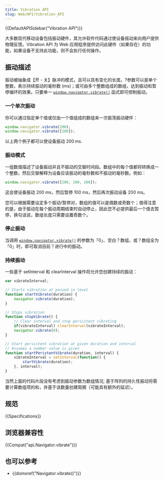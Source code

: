 ```yaml
---
title: Vibration API
slug: Web/API/Vibration_API
---
```


{{DefaultAPISidebar("Vibration API")}}

大多数现代移动设备包括振动硬件，其允许软件代码通过使设备摇动来向用户提供物理反馈。Vibration API 为 Web 应用程序提供访问此硬件（如果存在）的功能，如果设备不支持此功能，则不会执行任何操作。

## 振动描述

振动被抽象成【开 - 关】脉冲的模式，且可以具有变化的长度。?参数可以是单个整数，表示持续振动的毫秒数 (ms)；或可由多个整数组成的数组，达到振动和暂停循环的效果。只要单一 [`window.navigator.vibrate()`](/zh-CN/docs/Web/API/window.navigator.vibrate) 函式即可控制振动。

### 一个单次振动

你可以通过指定单个值或仅由一个值组成的数组来一次振荡振动硬件：

```js
window.navigator.vibrate(200);
window.navigator.vibrate([200]);
```

以上两个例子都可以使设备振动 200 ms.

### **振动模式**

一组数值描述了设备振动并且不振动的交替时间段。数组中的每个值都将转换成一个整数，然后交替解释为设备应该振动的毫秒数和不振动的毫秒数。例如：

```js
window.navigator.vibrate([200, 100, 200]);
```

这会使设备振动 200 ms，然后暂停 100 ms，然后再次振动设备 200 ms。

您可以根据需要设定多个振动/暂停对，数组的值可以是偶数或奇数个；值得注意的是，由于振动在每个振动周期结束时自动停止，因此您不必提供最后一个值去暂停，换句话说，数组长度只需要设置奇数个。

### 停止振动

当调用 [`window.navigator.vibrate()`](/zh-CN/docs/Web/API/window.navigator.vibrate) 的参数为「0」、空白？数组，或？数组全为「0」时，即可取消目前？进行中的振动。

### 持续振动

一些基于 setInterval 和 clearInterval 操作将允许您创建持续的振动：

```js
var vibrateInterval;

// Starts vibration at passed in level
function startVibrate(duration) {
    navigator.vibrate(duration);
}

// Stops vibration
function stopVibrate() {
    // Clear interval and stop persistent vibrating
    if(vibrateInterval) clearInterval(vibrateInterval);
    navigator.vibrate(0);
}

// Start persistent vibration at given duration and interval
// Assumes a number value is given
function startPeristentVibrate(duration, interval) {
    vibrateInterval = setInterval(function() {
        startVibrate(duration);
    }, interval);
}
```

当然上面的代码片段没有考虑到振动参数为数组情况; 基于阵列的持久性振动将需要计算数组项的和，并基于该数量创建周期（可能具有额外的延迟）。

## 规范

{{Specifications}}

## 浏览器兼容性

{{Compat("api.Navigator.vibrate")}}

## 也可以参考

- {{domxref("Navigator.vibrate()")}}
